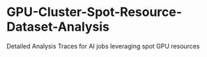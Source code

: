# GPU-Cluster-Spot-Resource-Dataset-Analysis
Detailed Analysis Traces for AI jobs leveraging spot GPU resources
